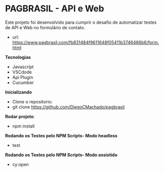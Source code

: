 # PAGBRASIL  - API e Web
Este projeto foi desenvolvido para cumprir o desafio de automatizar testes de API e Web no formulário de contato.

* url: https://www.pagbrasil.com/fb831484f9611648f05411b3746466b6/form.html

**Tecnologias**
* Javascript
* VSCdode
* Api Plugin
* Cucumber

**Inicializando**
* Clone o repositorio:
* git clone https://github.com/DiegoCMachado/pagbrasil

**Rodar projeto**:
* npm install

**Rodando os Testes pelo NPM Scripts- Modo headless**
* test

**Rodando os Testes pelo NPM Scripts- Modo assistido**
* cy:open

